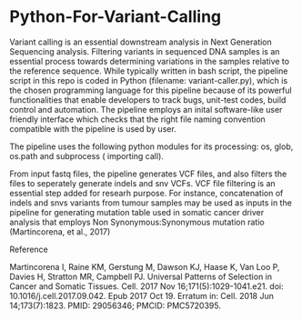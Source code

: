 # Python-For-Variant-Calling
Variant calling is an essential downstream analysis in Next Generation Sequencing analysis. Filtering variants in sequenced DNA samples is an essential process towards determining variations in the samples
relative to the reference sequence. While typically written in bash script, the pipeline script in this repo is coded in Python (filename: variant-caller.py), which is the chosen programming language for this pipeline because of its powerful functionalities that enable developers to track bugs, unit-test codes, build control and automation.
The pipeline employs an inital software-like user friendly interface which checks that the right file naming convention compatible with the pipeline is used by user.

The pipeline uses the following python modules for its processing: os, glob, os.path and subprocess ( importing call).

From input fastq files, the pipeline generates VCF files, and also filters the files to seperately generate indels and snv VCFs. 
VCF file filtering is an essential step added for researh purpose. For instance, concatenation of indels and snvs variants from tumour samples may be used as inputs in the pipeline for generating mutation table used in somatic cancer driver analysis that employs Non Synonymous:Synonymous mutation ratio (Martincorena, et al., 2017)

Reference

Martincorena I, Raine KM, Gerstung M, Dawson KJ, Haase K, Van Loo P, Davies H, Stratton MR, Campbell PJ. Universal Patterns of Selection in Cancer and Somatic Tissues. Cell. 2017 Nov 16;171(5):1029-1041.e21. doi: 10.1016/j.cell.2017.09.042. Epub 2017 Oct 19. Erratum in: Cell. 2018 Jun 14;173(7):1823. PMID: 29056346; PMCID: PMC5720395.
